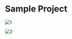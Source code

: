 # Sample Project

![1](https://github.com/Shivamkr16/PowerBi_Sales_DashBoard/assets/129687568/0bb3db42-625b-436d-a180-b98e899ff10d)

![2](https://github.com/Shivamkr16/PowerBi_Sales_DashBoard/assets/129687568/bac76d6b-ea67-4c4f-8ae6-006c514d7085)
